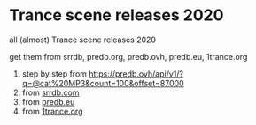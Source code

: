 # Trance scene releases 2020
all (almost) Trance scene releases 2020

get them from srrdb, predb.org, predb.ovh, predb.eu, 1trance.org

1. step by step from https://predb.ovh/api/v1/?q=@cat%20MP3&count=100&offset=87000
2. from [srrdb.com](https://srrdb.com)
3. from [predb.eu](https://predb.eu)
4. from [1trance.org](https://1trance.org)
